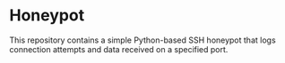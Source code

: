 # Honeypot
This repository contains a simple Python-based SSH honeypot that logs connection attempts and data received on a specified port.
